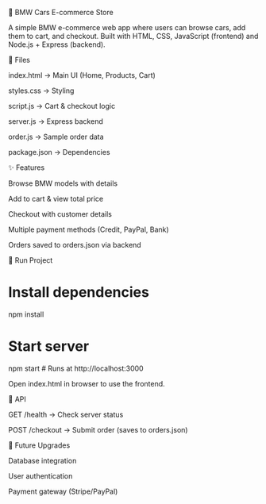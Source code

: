 🚗 BMW Cars E-commerce Store

A simple BMW e-commerce web app where users can browse cars, add them to cart, and checkout. Built with HTML, CSS, JavaScript (frontend) and Node.js + Express (backend).

📂 Files

index.html → Main UI (Home, Products, Cart)

styles.css → Styling

script.js → Cart & checkout logic

server.js → Express backend

order.js → Sample order data

package.json → Dependencies

✨ Features

Browse BMW models with details

Add to cart & view total price

Checkout with customer details

Multiple payment methods (Credit, PayPal, Bank)

Orders saved to orders.json via backend

🚀 Run Project
# Install dependencies
npm install

# Start server
npm start   # Runs at http://localhost:3000


Open index.html in browser to use the frontend.

📡 API

GET /health → Check server status

POST /checkout → Submit order (saves to orders.json)

🔮 Future Upgrades

Database integration

User authentication

Payment gateway (Stripe/PayPal)
